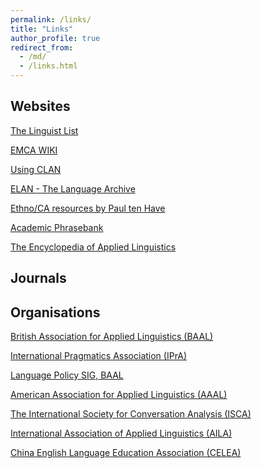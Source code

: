 ```yaml
---
permalink: /links/
title: "Links"
author_profile: true
redirect_from: 
  - /md/
  - /links.html
---
```

Websites
------
[The Linguist List](https://linguistlist.org/)

[EMCA WIKI](http://emcawiki.net/Main_Page)

[Using CLAN](http://dali.talkbank.org/clan/)

[ELAN - The Language Archive](https://archive.mpi.nl/tla/elan)

[Ethno/CA resources by Paul ten Have](http://www.paultenhave.nl/resource.htm)

[Academic Phrasebank](http://www.phrasebank.manchester.ac.uk/)

[The Encyclopedia of Applied Linguistics](https://onlinelibrary.wiley.com/doi/book/10.1002/9781405198431)


Journals
------



Organisations
------
[British Association for Applied Linguistics (BAAL)](https://www.baal.org.uk/)

[International Pragmatics Association (IPrA)](https://pragmatics.international/)

[Language Policy SIG, BAAL](https://sites.google.com/view/langpol/)

[American Association for Applied Linguistics (AAAL)](https://www.aaal.org/)

[The International Society for Conversation Analysis (ISCA)](https://www.conversationanalysis.org/)

[International Association of Applied Linguistics (AILA)](https://aila.info/)

[China English Language Education Association (CELEA)](http://www.celea.org.cn/default.asp)
